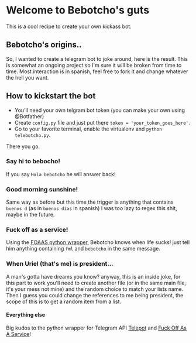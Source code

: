 # Welcome to Bebotcho's guts
This is a cool recipe to create your own kickass bot.



## Bebotcho's origins..
So, I wanted to create a telegram bot to joke around, here is the result.
This is somewhat an ongoing project so I'm sure it will be broken from time to time.
Most interaction is in spanish, feel free to fork it and change whatever the hell you want.

## How to kickstart the bot
* You'll need your own telgram bot token (you can make your own using @Botfather)
* Create `config.py` file and just put there `token = 'your_token_goes_here'`.
* Go to your favorite terminal, enable the virtualenv and `python telebotcho.py`.

There you go.

### Say hi to bebocho!
If you say `Hola bebotcho` he will answer back!

### Good morning sunshine!
Same way as before but this time the trigger is anything that contains `buenos d` (as in `buenos días` in spanish) I was too lazy to regex this shit, maybe in the future.

### Fuck off as a service!
Using the [FOAAS python wrapper](https://github.com/dmpayton/foaas-python), Bebotcho knows when life sucks! just tell him anything containing `fml` and `bebotcho` in the same message.

### When Uriel (that's me) is president...
A man's gotta have dreams you know? anyway, this is an inside joke, for this part to work you'll need to create another file (or in the same main file, it's your mess not mine) and the random choice to match your lists name.
Then I guess you could change the references to me being president, the scope of this is to get a random item from a list.

#### Everything else
Big kudos to the python wrapper for Telegram API [Telepot](https://github.com/nickoala/telepot) and [Fuck Off As A Service](https://www.foaas.com/)!

